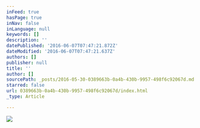 ```yaml
---
inFeed: true
hasPage: true
inNav: false
inLanguage: null
keywords: []
description: ''
datePublished: '2016-06-07T07:47:21.872Z'
dateModified: '2016-06-07T07:47:21.637Z'
authors: []
publisher: null
title: ''
author: []
sourcePath: _posts/2016-05-30-0389663b-0a4b-430b-9957-498f6c92067d.md
starred: false
url: 0389663b-0a4b-430b-9957-498f6c92067d/index.html
_type: Article

---
```

![](https://the-grid-user-content.s3-us-west-2.amazonaws.com/dbe3c66c-c091-4dab-bd43-01d5a3f0f265.png)